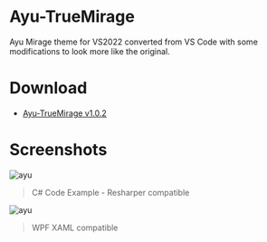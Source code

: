 # Ayu-TrueMirage
Ayu Mirage theme for VS2022 converted from VS Code with some modifications to look more like the original.
  
# Download
 - [Ayu-TrueMirage v1.0.2](https://github.com/TomGUN02/Ayu-TrueMirage/releases)
  
# Screenshots
![ayu](https://i.imgur.com/TD2L5zA.png)
> C# Code Example - Resharper compatible
  
![ayu](https://i.imgur.com/qI05PCA.png)
> WPF XAML compatible
